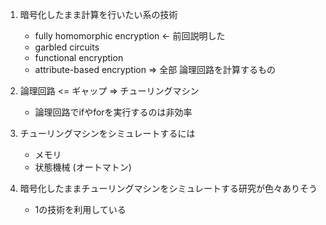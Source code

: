 1. 暗号化したまま計算を行いたい系の技術
    - fully homomorphic encryption <- 前回説明した
    - garbled circuits
    - functional encryption
    - attribute-based encryption
    => 全部 論理回路を計算するもの

2. 論理回路 <= ギャップ => チューリングマシン
    - 論理回路でifやforを実行するのは非効率

3. チューリングマシンをシミュレートするには
    - メモリ
    - 状態機械 (オートマトン)

4. 暗号化したままチューリングマシンをシミュレートする研究が色々ありそう
    - 1の技術を利用している
